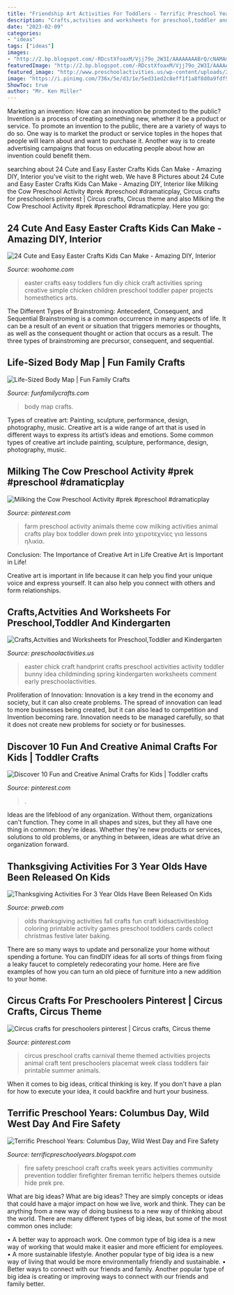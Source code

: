 ```yaml
---
title: "Friendship Art Activities For Toddlers - Terrific Preschool Years: Columbus Day, Wild West Day And Fire Safety"
description: "Crafts,actvities and worksheets for preschool,toddler and kindergarten"
date: "2023-02-09"
categories:
- "ideas"
tags: ["ideas"]
images:
- "http://2.bp.blogspot.com/-RDcstXfoaxM/Vjj79o_2W3I/AAAAAAAABrQ/cNAMAmOpBik/s1600/DSC00468.JPG"
featuredImage: "http://2.bp.blogspot.com/-RDcstXfoaxM/Vjj79o_2W3I/AAAAAAAABrQ/cNAMAmOpBik/s1600/DSC00468.JPG"
featured_image: "http://www.preschoolactivities.us/wp-content/uploads/2014/12/Handprint-Easter-Chick.jpg"
image: "https://i.pinimg.com/736x/5e/d3/1e/5ed31ed2c8eff1f1a8f8d0a9fdf9e540.jpg"
ShowToc: true
author: "Mr. Ken Miller"
---
```



Marketing an invention: How can an innovation be promoted to the public?
Invention is a process of creating something new, whether it be a product or service. To promote an invention to the public, there are a variety of ways to do so. One way is to market the product or service toples in the hopes that people will learn about and want to purchase it. Another way is to create advertising campaigns that focus on educating people about how an invention could benefit them.

	

		
searching about 24 Cute and Easy Easter Crafts Kids Can Make - Amazing DIY, Interior you've visit to the right web. We have 8 Pictures about 24 Cute and Easy Easter Crafts Kids Can Make - Amazing DIY, Interior like Milking the Cow Preschool Activity #prek #preschool #dramaticplay, Circus crafts for preschoolers pinterest | Circus crafts, Circus theme and also Milking the Cow Preschool Activity #prek #preschool #dramaticplay. Here you go:
		
    
## 24 Cute And Easy Easter Crafts Kids Can Make - Amazing DIY, Interior

<img loading=lazy src="http://www.woohome.com/wp-content/uploads/2014/04/Easter-Crafts-for-Kids-4.jpg" onerror="this.onerror=null;this.src='https://tse3.mm.bing.net/th?id=OIP.K99XlXYiYRzK5WEn8KwNLgHaJ6&amp;pid=15.1';" alt="24 Cute and Easy Easter Crafts Kids Can Make - Amazing DIY, Interior">

_Source: woohome.com_

>easter crafts easy toddlers fun diy chick craft activities spring creative simple chicken children preschool toddler paper projects homesthetics arts. 

	

The Different Types of Brainstroming: Antecedent, Consequent, and Sequential
Brainstroming is a common occurrence in many aspects of life. It can be a result of an event or situation that triggers memories or thoughts, as well as the consequent thought or action that occurs as a result. The three types of brainstroming are precursor, consequent, and sequential.

    
## Life-Sized Body Map | Fun Family Crafts

<img loading=lazy src="https://funfamilycrafts.com/wp-content/uploads/2013/08/IMG_2149.jpg" onerror="this.onerror=null;this.src='https://tse4.mm.bing.net/th?id=OIP.gTmHu1WGy-Ftx72yM1BPcQHaLG&amp;pid=15.1';" alt="Life-Sized Body Map | Fun Family Crafts">

_Source: funfamilycrafts.com_

>body map crafts. 

	

Types of creative art: Painting, sculpture, performance, design, photography, music.
Creative art is a wide range of art that is used in different ways to express its artist’s ideas and emotions. Some common types of creative art include painting, sculpture, performance, design, photography, music.

    
## Milking The Cow Preschool Activity #prek #preschool #dramaticplay

<img loading=lazy src="https://i.pinimg.com/736x/5e/d3/1e/5ed31ed2c8eff1f1a8f8d0a9fdf9e540.jpg" onerror="this.onerror=null;this.src='https://tse3.mm.bing.net/th?id=OIP.iml9Q3ZrhvjueVGHVKikNAHaNK&amp;pid=15.1';" alt="Milking the Cow Preschool Activity #prek #preschool #dramaticplay">

_Source: pinterest.com_

>farm preschool activity animals theme cow milking activities animal crafts play box toddler down prek into χειροτεχνίες για lessons ηλικία. 

	

Conclusion: The Importance of Creative Art in Life
Creative Art is Important in Life!

Creative art is important in life because it can help you find your unique voice and express yourself. It can also help you connect with others and form relationships.

    
## Crafts,Actvities And Worksheets For Preschool,Toddler And Kindergarten

<img loading=lazy src="http://www.preschoolactivities.us/wp-content/uploads/2014/12/Handprint-Easter-Chick.jpg" onerror="this.onerror=null;this.src='https://tse3.mm.bing.net/th?id=OIP.EaIfFb9DjwyL-w2orC5FiAHaJ7&amp;pid=15.1';" alt="Crafts,Actvities and Worksheets for Preschool,Toddler and Kindergarten">

_Source: preschoolactivities.us_

>easter chick craft handprint crafts preschool activities activity toddler bunny idea childminding spring kindergarten worksheets comment early preschoolactivities. 

	

Proliferation of Innovation:
Innovation is a key trend in the economy and society, but it can also create problems. The spread of innovation can lead to more businesses being created, but it can also lead to competition and Invention becoming rare. Innovation needs to be managed carefully, so that it does not create new problems for society or for businesses.

    
## Discover 10 Fun And Creative Animal Crafts For Kids | Toddler Crafts

<img loading=lazy src="https://i.pinimg.com/736x/f6/b6/6a/f6b66a29b316305b310a3bdeae9a4d68.jpg" onerror="this.onerror=null;this.src='https://tse1.mm.bing.net/th?id=OIP.OId19IPeYKTc_PKu0QXtgAHaLH&amp;pid=15.1';" alt="Discover 10 Fun and Creative Animal Crafts for Kids | Toddler crafts">

_Source: pinterest.com_

>. 

	

Ideas are the lifeblood of any organization. Without them, organizations can't function. They come in all shapes and sizes, but they all have one thing in common: they're ideas. Whether they're new products or services, solutions to old problems, or anything in between, ideas are what drive an organization forward.

    
## Thanksgiving Activities For 3 Year Olds Have Been Released On Kids

<img loading=lazy src="http://ww1.prweb.com/prfiles/2013/11/08/11316319/25-Thanksgiving-Activities-for-3-Year-Olds-featured-on-Kids-Activities-Blog.jpg" onerror="this.onerror=null;this.src='https://tse3.mm.bing.net/th?id=OIP.Ua7K7XiVkMwOfDWRtCfzUgHaLH&amp;pid=15.1';" alt="Thanksgiving Activities For 3 Year Olds Have Been Released On Kids">

_Source: prweb.com_

>olds thanksgiving activities fall crafts fun craft kidsactivitiesblog coloring printable activity games preschool toddlers cards collect christmas festive later baking. 

	

There are so many ways to update and personalize your home without spending a fortune. You can findDIY ideas for all sorts of things from fixing a leaky faucet to completely redecorating your home. Here are five examples of how you can turn an old piece of furniture into a new addition to your home.

    
## Circus Crafts For Preschoolers Pinterest | Circus Crafts, Circus Theme

<img loading=lazy src="https://i.pinimg.com/736x/da/6d/68/da6d68803d32b1e41b0cabe4b0474fa5.jpg" onerror="this.onerror=null;this.src='https://tse2.mm.bing.net/th?id=OIP.MCukxIK25Y_4gfX48NZT0AHaJ7&amp;pid=15.1';" alt="Circus crafts for preschoolers pinterest | Circus crafts, Circus theme">

_Source: pinterest.com_

>circus preschool crafts carnival theme themed activities projects animal craft tent preschoolers placemat week class toddlers fair printable summer animals. 

	

When it comes to big ideas, critical thinking is key. If you don't have a plan for how to execute your idea, it could backfire and hurt your business.

    
## Terrific Preschool Years: Columbus Day, Wild West Day And Fire Safety

<img loading=lazy src="http://2.bp.blogspot.com/-RDcstXfoaxM/Vjj79o_2W3I/AAAAAAAABrQ/cNAMAmOpBik/s1600/DSC00468.JPG" onerror="this.onerror=null;this.src='https://tse3.mm.bing.net/th?id=OIP.BoSRLUdHD_dvleNFAD1LFwHaJ4&amp;pid=15.1';" alt="Terrific Preschool Years: Columbus Day, Wild West Day and Fire Safety">

_Source: terrificpreschoolyears.blogspot.com_

>fire safety preschool craft crafts week years activities community prevention toddler firefighter fireman terrific helpers themes outside hide prek pre. 

	

What are big ideas?
What are big ideas? They are simply concepts or ideas that could have a major impact on how we live, work and think. They can be anything from a new way of doing business to a new way of thinking about the world.
There are many different types of big ideas, but some of the most common ones include: 

• A better way to approach work. One common type of big idea is a new way of working that would make it easier and more efficient for employees. 
• A more sustainable lifestyle. Another popular type of big idea is a new way of living that would be more environmentally friendly and sustainable. 
• Better ways to connect with our friends and family. Another popular type of big idea is creating or improving ways to connect with our friends and family better.

